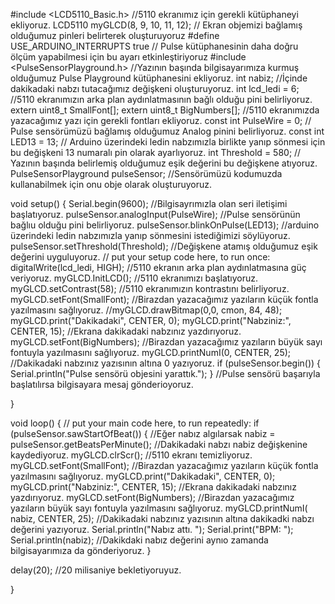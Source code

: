 #include <LCD5110_Basic.h> //5110 ekranımız için gerekli kütüphaneyi ekliyoruz.
LCD5110 myGLCD(8, 9, 10, 11, 12); // Ekran objemizi bağlamış olduğumuz pinleri belirterek oluşturuyoruz
#define USE_ARDUINO_INTERRUPTS true    // Pulse kütüphanesinin daha doğru ölçüm yapabilmesi için bu ayarı etkinleştiriyoruz
#include <PulseSensorPlayground.h> //Yazının başında bilgisayarımıza kurmuş olduğumuz Pulse Playground kütüphanesini ekliyoruz.
int nabiz; //İçinde dakikadaki nabzı tutacağımız değişkeni oluşturuyoruz.
int lcd_ledi = 6; //5110 ekranımızın arka plan aydınlatmasının bağlı olduğu pini belirliyoruz.
extern uint8_t SmallFont[];
extern uint8_t BigNumbers[]; //5110 ekranımızda yazacağımız yazı için gerekli fontları ekliyoruz.
const int PulseWire = 0; // Pulse sensörümüzü bağlamış olduğumuz Analog pinini belirliyoruz.
const int LED13 = 13; // Arduino üzerindeki ledin nabzımızla birlikte yanıp sönmesi için bu değişkeni 13 numaralı pin olarak ayarlıyoruz.
int Threshold = 580; // Yazının başında belirlemiş olduğumuz eşik değerini bu değişkene atıyoruz.
PulseSensorPlayground pulseSensor; //Sensörümüzü kodumuzda kullanabilmek için onu obje olarak oluşturuyoruz.

void setup() {
  Serial.begin(9600);  //Bilgisayrımızla olan seri iletişimi başlatıyoruz.
  pulseSensor.analogInput(PulseWire); //Pulse sensörünün bağlıu olduğu pini belirliyoruz.
  pulseSensor.blinkOnPulse(LED13);       //arduino üzerindeki ledin nabzımızla yanıp sönmesini istediğimizi söylüyoruz.
  pulseSensor.setThreshold(Threshold); //Değişkene atamış olduğumuz eşik değerini uyguluyoruz.
  // put your setup code here, to run once:
  digitalWrite(lcd_ledi, HIGH); //5110 ekranın arka plan aydınlatmasına güç veriyoruz.
  myGLCD.InitLCD(); //5110 ekranımızı başlatıyoruz.
  myGLCD.setContrast(58); //5110 ekranımızın kontrastını belirliyoruz.
  myGLCD.setFont(SmallFont); //Birazdan yazacağımız yazıların küçük fontla yazılmasını sağlıyoruz.
  //myGLCD.drawBitmap(0,0, cmon, 84, 48);
  myGLCD.print("Dakikadaki", CENTER, 0);
  myGLCD.print("Nabziniz:", CENTER, 15); //Ekrana dakikadaki nabzınız yazdırıyoruz.
  myGLCD.setFont(BigNumbers); //Birazdan yazacağımız yazıların büyük sayı fontuyla yazılmasını sağlıyoruz.
  myGLCD.printNumI(0, CENTER, 25); //Dakikadaki nabzınız yazısının altına 0 yazıyoruz.
  if (pulseSensor.begin()) {
    Serial.println("Pulse sensörü objesini yarattık."); 
  } //Pulse sensörü başarıyla başlatılırsa bilgisayara mesaj gönderioyoruz.

}

void loop() {
  // put your main code here, to run repeatedly:
  if (pulseSensor.sawStartOfBeat()) { //Eğer nabız algılarsak
    nabiz = pulseSensor.getBeatsPerMinute(); //Dakikadaki nabzı nabiz değişkenine kaydediyoruz.
    myGLCD.clrScr(); //5110 ekranı temizliyoruz.
    myGLCD.setFont(SmallFont); //Birazdan yazacağımız yazıların küçük fontla yazılmasını sağlıyoruz.
    myGLCD.print("Dakikadaki", CENTER, 0);
    myGLCD.print("Nabziniz:", CENTER, 15); //Ekrana dakikadaki nabzınız yazdırıyoruz.
    myGLCD.setFont(BigNumbers); //Birazdan yazacağımız yazıların büyük sayı fontuyla yazılmasını sağlıyoruz.
    myGLCD.printNumI( nabiz, CENTER, 25); //Dakikadaki nabzınız yazısının altına dakikadki nabzı değerini yazıyoruz.
    Serial.println("Nabız attı. ");
    Serial.print("BPM: ");                        
    Serial.println(nabiz); //Dakikdaki nabız değerini aynıo zamanda bilgisayarımıza da gönderiyoruz.
  }


  delay(20); //20 milisaniye bekletiyoruyuz.

}
